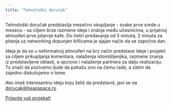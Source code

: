 ```yaml
---
title: "Tehnološki doručak"
---
```


Tehnološki doručak predstavlja mesečno okupljanje - svake prve srede u mesecu -
sa ciljem brze razmene ideja i znanja među učesnicima, u prijatnoj atmosferi prve jutarnje kafe.
Do četiri predavanja od 5 minuta, 2 minuta za pitanja uz networking dopunjen
kiflicama je sjajan način da se započne dan.

Ideja je da se u neformalnoj atmosferi na brz način predstave ideje i projekti
sa ciljem prikupljanja komentara, nalaženja istomišljenjika, razmene znanja iz
predstavljene oblasti, a opciono i nalaženje partnera za dalju realizaciju.
To znači da pozivamo ljude da pokažu ono na čemu rade, a zatim da zajedno diskutujemo o tome.

Ako imaš interesantnu ideju koju želiš da predstaviš, javi se na [dorucak@heapspace.rs](mailto:dorucak@heapspace.rs).

<a href="https://heapspace.typeform.com/to/RXjEVf" class="button" target="_blank" style="width:50%;margin:auto;margin-top:50px;">Prijavite vaš projekat!</a>
